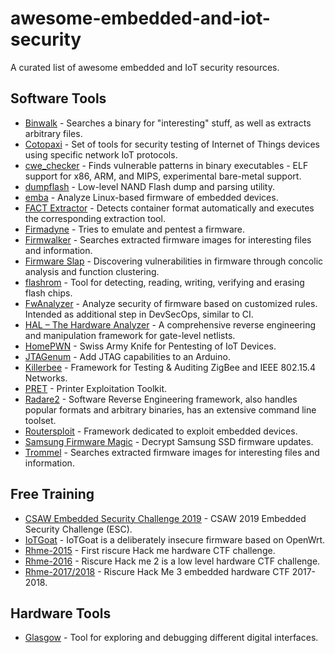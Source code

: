 # awesome-embedded-and-iot-security

A curated list of awesome embedded and IoT security resources.

## Software Tools

- [Binwalk](https://github.com/ReFirmLabs/binwalk) - Searches a binary for "interesting" stuff, as well as extracts arbitrary files.
- [Cotopaxi](https://github.com/Samsung/cotopaxi) - Set of tools for security testing of Internet of Things devices using specific network IoT protocols.
- [cwe\_checker](https://github.com/fkie-cad/cwe_checker) - Finds vulnerable patterns in binary executables - ELF support for x86, ARM, and MIPS, experimental bare-metal support.
- [dumpflash](https://github.com/ohjeongwook/dumpflash) - Low-level NAND Flash dump and parsing utility.
- [emba](https://github.com/e-m-b-a/emba) - Analyze Linux-based firmware of embedded devices.
- [FACT Extractor](https://github.com/fkie-cad/fact_extractor) - Detects container format automatically and executes the corresponding extraction tool.
- [Firmadyne](https://github.com/firmadyne/firmadyne) - Tries to emulate and pentest a firmware.
- [Firmwalker](https://github.com/craigz28/firmwalker) - Searches extracted firmware images for interesting files and information.
- [Firmware Slap](https://github.com/ChrisTheCoolHut/Firmware_Slap) - Discovering vulnerabilities in firmware through concolic analysis and function clustering.
- [flashrom](https://github.com/flashrom/flashrom) - Tool for detecting, reading, writing, verifying and erasing flash chips.
- [FwAnalyzer](https://github.com/cruise-automation/fwanalyzer) - Analyze security of firmware based on customized rules. Intended as additional step in DevSecOps, similar to CI.
- [HAL – The Hardware Analyzer](https://github.com/emsec/hal) - A comprehensive reverse engineering and manipulation framework for gate-level netlists.
- [HomePWN](https://github.com/ElevenPaths/HomePWN) - Swiss Army Knife for Pentesting of IoT Devices.
- [JTAGenum](https://github.com/cyphunk/JTAGenum) - Add JTAG capabilities to an Arduino.
- [Killerbee](https://github.com/riverloopsec/killerbee) - Framework for Testing & Auditing ZigBee and IEEE 802.15.4 Networks.
- [PRET](https://github.com/RUB-NDS/PRET) - Printer Exploitation Toolkit.
- [Radare2](https://github.com/radare/radare2) - Software Reverse Engineering framework, also handles popular formats and arbitrary binaries, has an extensive command line toolset.
- [Routersploit](https://github.com/threat9/routersploit) - Framework dedicated to exploit embedded devices.
- [Samsung Firmware Magic](https://github.com/chrivers/samsung-firmware-magic) - Decrypt Samsung SSD firmware updates.
- [Trommel](https://github.com/CERTCC/trommel) - Searches extracted firmware images for interesting files and information.

## Free Training

- [CSAW Embedded Security Challenge 2019](https://github.com/TrustworthyComputing/csaw_esc_2019) - CSAW 2019 Embedded Security Challenge (ESC).
- [IoTGoat](https://github.com/scriptingxss/IoTGoat) - IoTGoat is a deliberately insecure firmware based on OpenWrt.
- [Rhme-2015](https://github.com/Riscure/RHme-2015) - First riscure Hack me hardware CTF challenge.
- [Rhme-2016](https://github.com/Riscure/Rhme-2016) - Riscure Hack me 2 is a low level hardware CTF challenge.
- [Rhme-2017/2018](https://github.com/Riscure/Rhme-2017) - Riscure Hack Me 3 embedded hardware CTF 2017-2018.

## Hardware Tools

- [Glasgow](https://github.com/GlasgowEmbedded/Glasgow) - Tool for exploring and debugging different digital interfaces.
